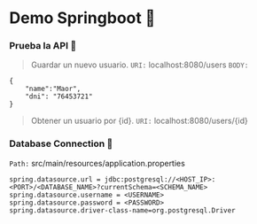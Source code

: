 # Demo Springboot :leaves:


### Prueba la API :hammer:

> Guardar un nuevo usuario.
`URI:` localhost:8080/users
`BODY:`
```
{
    "name":"Maor",
    "dni": "76453721"
}
```

> Obtener un usuario por {id}.
`URI:` localhost:8080/users/{id}


### Database Connection :floppy_disk:
`Path:` src/main/resources/application.properties
```
spring.datasource.url = jdbc:postgresql://<HOST_IP>:<PORT>/<DATABASE_NAME>?currentSchema=<SCHEMA_NAME>
spring.datasource.username = <USERNAME>
spring.datasource.password = <PASSWORD>
spring.datasource.driver-class-name=org.postgresql.Driver
```

